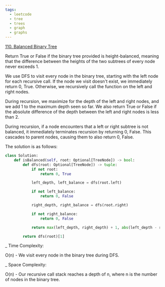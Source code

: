 ```yaml
---
tags:
  - leetcode
  - tree
  - trees
  - graph
  - graphs
---
```


<a href="https://leetcode.com/problems/balanced-binary-tree/">110. Balanced
Binary Tree</a>

Return True or False if the binary tree provided is height-balanced, meaning
that the difference between the heights of the two subtrees of every node never
exceeds 1.

We use DFS to visit every node in the binary tree, starting with the left node
for each recursive call. If the node we visit doesn't exist, we immediately
return 0, True. Otherwise, we recursively call the function on the left and
right nodes.

During recursion, we maximize for the depth of the left and right nodes, and we
add 1 to the maximum depth seen so far. We also return True or False if the
absolute difference of the depth between the left and right nodes is less
than 2.

During recursion, if a node encounters that a left or right subtree is not
balanced, it immediately terminates recursion by returning 0, False. This
cascades to parent nodes, causing them to also return 0, False.

The solution is as follows:

```python
class Solution:
    def isBalanced(self, root: Optional[TreeNode]) -> bool:
        def dfs(root: Optional[TreeNode]) -> tuple:
            if not root:
                return 0, True

            left_depth, left_balance = dfs(root.left)

            if not left_balance:
                return 0, False

            right_depth, right_balance = dfs(root.right)

            if not right_balance:
                return 0, False

            return max(left_depth, right_depth) + 1, abs(left_depth - right_depth) < 2

        return dfs(root)[1]
```

\_ Time Complexity:

O(n) - We visit every node in the binary tree during DFS.

\_ Space Complexity:

O(n) - Our recursive call stack reaches a depth of n, where n is the number of
nodes in the binary tree.
